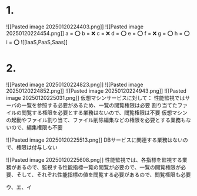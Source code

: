 # 1.
![[Pasted image 20250120224403.png]]
![[Pasted image 20250120224454.png]]
a = ⭕️ b = ❌ c = ❌
d = ⭕️ e = ⭕️ f = ❌
g = ⭕️ h = ⭕️ i = ⭕️
![[IaaS,PaaS,Saas]]

# 2.
![[Pasted image 20250120224823.png]]
![[Pasted image 20250120224852.png]]
![[Pasted image 20250120224943.png]]
![[Pasted image 20250120225031.png]]
仮想マシンサービスに対して：
性能監視ではサーバの一覧を参照する必要があるため、一覧の閲覧権限は必要
割り当てたファイルの閲覧する権限を必要とする業務はないので、閲覧権限は不要
仮想マシンの起動やファイル割り当て、ファイル削除編集などの権限を必要とする業務もないので、編集権限も不要

![[Pasted image 20250120225513.png]]
DBサービスに関連する業務はないので、権限は付与しない

![[Pasted image 20250120225608.png]]
性能監視では、各指標を監視する業務があるので、監視する性能指標一覧の閲覧が必要ので、一覧の閲覧権限が必要、そして、それぞれ性能指標の値を閲覧する必要があるので、閲覧権限も必要

ウ、エ、イ